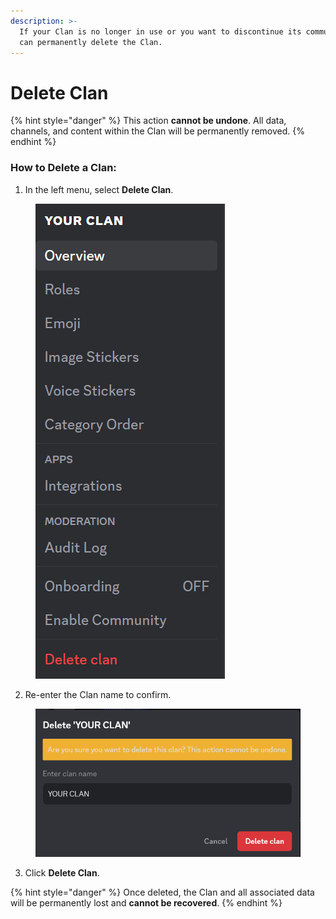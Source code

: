 ```yaml
---
description: >-
  If your Clan is no longer in use or you want to discontinue its community, you
  can permanently delete the Clan.
---
```


# Delete Clan

{% hint style="danger" %}
This action **cannot be undone**. All data, channels, and content within the Clan will be permanently removed.
{% endhint %}

### **How to Delete a Clan:**

1. In the left menu, select **Delete Clan**.

<figure><img src="../../../../.gitbook/assets/image (152).png" alt=""><figcaption></figcaption></figure>

2. Re-enter the Clan name to confirm.

<figure><img src="../../../../.gitbook/assets/image (153).png" alt=""><figcaption></figcaption></figure>

3. Click **Delete Clan**.

{% hint style="danger" %}
Once deleted, the Clan and all associated data will be permanently lost and **cannot be recovered**.
{% endhint %}
